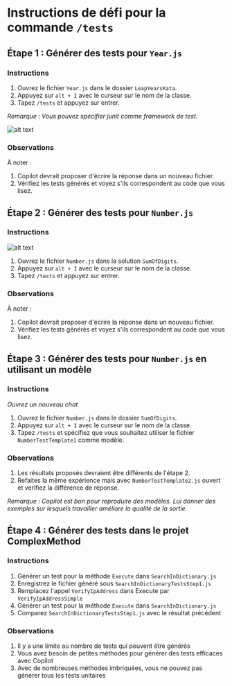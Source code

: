 # Instructions de défi pour la commande `/tests`

## Étape 1 : Générer des tests pour `Year.js`

### Instructions

1. Ouvrez le fichier `Year.js` dans le dossier `LeapYearsKata`.
2. Appuyez sur `alt + I` avec le curseur sur le nom de la classe.
3. Tapez `/tests` et appuyez sur entrer.

*Remarque : Vous pouvez spécifier junit comme framework de test.*

![alt text](images/image-8.png)

### Observations

À noter :
1. Copilot devrait proposer d'écrire la réponse dans un nouveau fichier.
2. Vérifiez les tests générés et voyez s'ils correspondent au code que vous lisez.

## Étape 2 : Générer des tests pour `Number.js`

### Instructions
![alt text](images/image-9.png)

1. Ouvrez le fichier `Number.js` dans la solution `SumOfDigits`.
2. Appuyez sur `alt + I` avec le curseur sur le nom de la classe.
3. Tapez `/tests` et appuyez sur entrer.

### Observations

À noter :
1. Copilot devrait proposer d'écrire la réponse dans un nouveau fichier.
2. Vérifiez les tests générés et voyez s'ils correspondent au code que vous lisez.

## Étape 3 : Générer des tests pour `Number.js` en utilisant un modèle

### Instructions
*Ouvrez un nouveau chat*

1. Ouvrez le fichier `Number.js` dans le dossier `SumOfDigits`.
2. Appuyez sur `alt + I` avec le curseur sur le nom de la classe.
3. Tapez `/tests` et spécifiez que vous souhaitez utiliser le fichier `NumberTestTemplate1` comme modèle.

### Observations
1. Les résultats proposés devraient être différents de l'étape 2.
2. Refaites la même expérience mais avec `NumberTestTemplate2.js` ouvert et vérifiez la différence de réponse.

*Remarque : Copilot est bon pour reproduire des modèles. Lui donner des exemples sur lesquels travailler améliore la qualité de la sortie.*

## Étape 4 : Générer des tests dans le projet ComplexMethod

### Instructions

1. Générer un test pour la méthode `Execute` dans `SearchInDictionary.js`
2. Enregistrez le fichier généré sous ``SearchInDictionaryTestsStep1.js``
3. Remplacez l'appel `VerifyIpAddress` dans Execute par `VerifyIpAddressSimple`
4. Générer un test pour la méthode `Execute` dans `SearchInDictionary.js`
5. Comparez ``SearchInDictionaryTestsStep1.js`` avec le résultat précédent

### Observations

1. Il y a une limite au nombre de tests qui peuvent être générés
2. Vous avez besoin de petites méthodes pour générer des tests efficaces avec Copilot
3. Avec de nombreuses méthodes imbriquées, vous ne pouvez pas générer tous les tests unitaires
